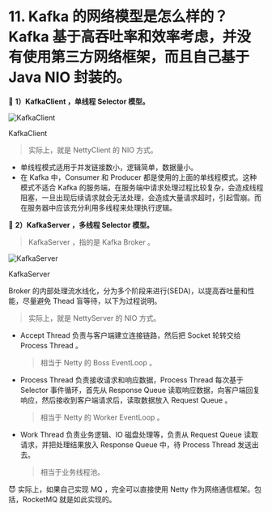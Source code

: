 # 11. Kafka 的网络模型是怎么样的？Kafka 基于高吞吐率和效率考虑，并没有使用第三方网络框架，而且自己基于 Java NIO 封装的。

🦅 **1）KafkaClient ，单线程 Selector 模型。**

![KafkaClient](https://image-1302243118.cos.ap-beijing.myqcloud.com/img/00e8ec59cf40c62db53b4d66dc45e17c)

KafkaClient

> 实际上，就是 NettyClient 的 NIO 方式。

- 单线程模式适用于并发链接数小，逻辑简单，数据量小。
- 在 Kafka 中，Consumer 和 Producer 都是使用的上面的单线程模式。这种模式不适合 Kafka 的服务端，在服务端中请求处理过程比较复杂，会造成线程阻塞，一旦出现后续请求就会无法处理，会造成大量请求超时，引起雪崩。而在服务器中应该充分利用多线程来处理执行逻辑。

🦅 **2）KafkaServer ，多线程 Selector 模型。**

> KafkaServer ，指的是 Kafka Broker 。

![KafkaServer](https://image-1302243118.cos.ap-beijing.myqcloud.com/img/8493bc98876609462fba617d520d1b9a)

KafkaServer

Broker 的内部处理流水线化，分为多个阶段来进行(SEDA)，以提高吞吐量和性能，尽量避免 Thead 盲等待，以下为过程说明。

> 实际上，就是 NettyServer 的 NIO 方式。

- Accept Thread 负责与客户端建立连接链路，然后把 Socket 轮转交给Process Thread 。

  > 相当于 Netty 的 Boss EventLoop 。

- Process Thread 负责接收请求和响应数据，Process Thread 每次基于 Selector 事件循环，首先从 Response Queue 读取响应数据，向客户端回复响应，然后接收到客户端请求后，读取数据放入 Request Queue 。

  > 相当于 Netty 的 Worker EventLoop 。

- Work Thread 负责业务逻辑、IO 磁盘处理等，负责从 Request Queue 读取请求，并把处理结果放入 Response Queue 中，待 Process Thread 发送出去。

  > 相当于业务线程池。

😈 实际上，如果自己实现 MQ ，完全可以直接使用 Netty 作为网络通信框架。包括，RocketMQ 就是如此实现的。





